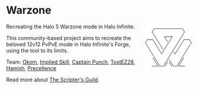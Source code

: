 # Warzone
<img src="assets/icon.png" align="right"/>

Recreating the Halo 5 Warzone mode in Halo Infinite.

This community-based project aims to recreate the beloved 12v12 PvPvE mode in Halo Infinite's Forge, using the tool to its limits.

Team: [Okom](https://x.com/_Okom), [Implied Skill](https://x.com/impliedskill), [Captain Punch](https://x.com/ScriptersGuild), [TostEZ28](https://www.youtube.com/@TostEZ28), [Hamish](https://x.com/hamish_k_thefox), [Precellence](https://x.com/Precellence)

Read more about [The Scripter's Guild](https://wiki.thescriptersguild.com/main/community/the-scripters-guild).
